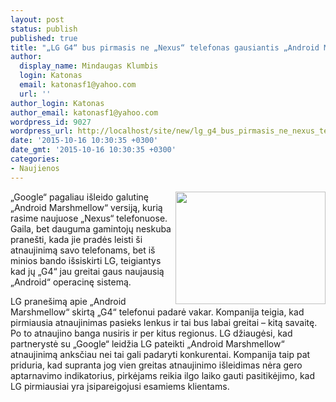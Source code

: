 ```yaml
---
layout: post
status: publish
published: true
title: "„LG G4“ bus pirmasis ne „Nexus“ telefonas gausiantis „Android Marshmallow“"
author:
  display_name: Mindaugas Klumbis
  login: Katonas
  email: katonasf1@yahoo.com
  url: ''
author_login: Katonas
author_email: katonasf1@yahoo.com
wordpress_id: 9027
wordpress_url: http://localhost/site/new/lg_g4_bus_pirmasis_ne_nexus_telefonas_gausianti_android_marshmallow/
date: '2015-10-16 10:30:35 +0300'
date_gmt: '2015-10-16 10:30:35 +0300'
categories:
- Naujienos
---
```

<p>
	<a href="http://technews.lt/userfiles/csm_4_zu_3_teaser_f07794bf55-e1444935631624.jpg"><img alt="" src="http://technews.lt/userfiles/csm_4_zu_3_teaser_f07794bf55-e1444935631624.jpg" style="width: 240px; height: 180px; float: right;" /></a>&bdquo;Google&ldquo; pagaliau i&scaron;leido galutinę &bdquo;Android Marshmellow&ldquo; versiją, kurią rasime naujuose &bdquo;Nexus&ldquo; telefonuose. Gaila, bet dauguma gamintojų neskuba prane&scaron;ti, kada jie pradės leisti &scaron;i atnaujinimą savo telefonams, bet i&scaron; minios bando i&scaron;siskirti LG, teigiantys kad jų &bdquo;G4&ldquo; jau greitai gaus naujausią &bdquo;Android&ldquo; operacinę sistemą.</p>
<p>
	LG prane&scaron;imą apie &bdquo;Android Marshmellow&ldquo; skirtą &bdquo;G4&ldquo; telefonui padarė vakar. Kompanija teigia, kad pirmiausia atnaujinimas pasieks lenkus ir tai bus labai greitai &ndash; kitą savaitę. Po to atnaujino banga nusiris ir per kitus regionus. LG džiaugėsi, kad partnerystė su &bdquo;Google&ldquo; leidžia LG pateikti &bdquo;Android Marshmellow&ldquo; atnaujinimą anksčiau nei tai gali padaryti konkurentai. Kompanija taip pat priduria, kad supranta jog vien greitas atnaujinimo i&scaron;leidimas nėra gero aptarnavimo indikatorius, pirkėjams reikia ilgo laiko gauti pasitikėjimo, kad LG pirmiausiai yra įsipareigojusi esamiems klientams.&nbsp;</p>
